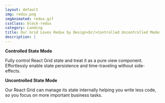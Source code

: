 ```yaml
---
layout: default
img: redux.png
imgAnimated: redux.gif
cssClass: block-redux
category: Landing
title: Our Grid Loves Redux by Design<br/>Controlled Uncontrolled Modes are Inside
description: |
---
```


**Controlled State Mode**

Fully control React Grid state and treat it as a pure view component. Effortlessly enable state persistence and time-traveling without side-effects.

**Uncontrolled State Mode**

Our React Grid can manage its state internally helping you write less code, so you focus on more important business tasks.

